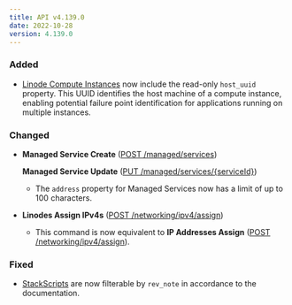 ```yaml
---
title: API v4.139.0
date: 2022-10-28
version: 4.139.0
---
```


### Added

- [Linode Compute Instances](/docs/api/linode-instances/) now include the read-only `host_uuid` property. This UUID identifies the host machine of a compute instance, enabling potential failure point identification for applications running on multiple instances.

### Changed

- **Managed Service Create** ([POST /managed/services](/docs/api/managed/managed-service-create/))

    **Managed Service Update** ([PUT /managed/services/{serviceId}](/docs/api/managed/managed-service-update/))
    - The `address` property for Managed Services now has a limit of up to 100 characters.

- **Linodes Assign IPv4s** ([POST /networking/ipv4/assign](/docs/api/networking/linodes-assign-ipv/4s))
    - This command is now equivalent to **IP Addresses Assign** ([POST /networking/ipv4/assign](/docs/api/networking/ip-addresses-assign/)).

### Fixed

- [StackScripts](/docs/api/stackscripts/) are now filterable by `rev_note` in accordance to the documentation.